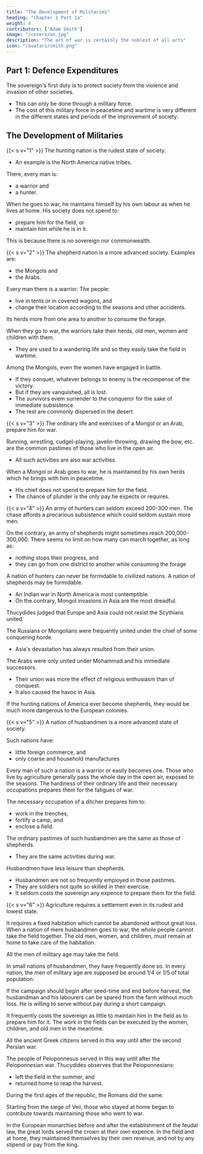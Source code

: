 ```yaml
---
title: "The Development of Militaries"
heading: "Chapter 1 Part 1a"
weight: 4
contributors: ['Adam Smith']
image: "/covers/wn.jpg"
description: "The art of war is certainly the noblest of all arts"
icon: "/avatars/smith.png"
---
```



## Part 1: Defence Expenditures 

The sovereign's first duty is to protect society from the violence and invasion of other societies.
- This can only be done through a military force.
- The cost of this military force in peacetime and wartime is very different in the different states and periods of the improvement of society.


## The Development of Militaries

{{< s v="1" >}} The hunting nation is the rudest state of society.
- An example is the North America native tribes.

There, every man is:
- a warrior and
- a hunter.

When he goes to war, he maintains himself by his own labour as when he lives at home. His society does not spend to: 
- prepare him for the field, or
- maintain him while he is in it.

This is because there is no sovereign nor commonwealth.


{{< s v="2" >}} The shepherd nation is a more advanced society. Examples are:
- the Mongols and
- the Arabs.

Every man there is a warrior. The people: 
- live in tents or in covered wagons, and
- change their location according to the seasons and other accidents.

Its herds more from one area to another to consume the forage.
<!-- - In the dry season, it comes down to the riverbanks.
- In the wet season, it retires to the upper country. -->

When they go to war, the warriors take their herds, old men, women and children with them.
- They are used to a wandering life and so they easily take the field in wartime.

Among the Mongols, even the women have engaged in battle.
- If they conquer, whatever belongs to enemy is the recompense of the victory.
- But if they are vanquished, all is lost.
- The survivors evem surrender to the conqueror for the sake of immediate subsistence.
- The rest are commonly dispersed in the desert.


{{< s v="3" >}} The ordinary life and exercises of a Mongol or an Arab, prepare him for war.

Running, wrestling, cudgel-playing, javelin-throwing, drawing the bow, etc. are the common pastimes of those who live in the open air.
- All such activities are also war activities.

When a Mongol or Arab goes to war, he is maintained by his own herds which he brings with him in peacetime.
- His chief does not spend to prepare him for the field.
- The chance of plunder is the only pay he expects or requires.


{{< s v="4" >}} An army of hunters can seldom exceed 200-300 men. The chase affords a precarious subsistence which could seldom sustain more men.

On the contrary, an army of shepherds might sometimes reach 200,000-300,000. There seems no limit on how many can march together, as long as: 
- nothing stops their progress, and
- they can go from one district to another while consuming the forage

A nation of hunters can never be formidable to civilized nations. A nation of shepherds may be formidable.
- An Indian war in North America is most contemptible.
- On the contrary, Mongol invasions in Asia are the most dreadful.

Thucydides judged that Europe and Asia could not resist the Scythians united.

<!-- This has been verified by the experience of all ages.
The people of the extensive but defenceless plains of -->

The Russians or Mongolians were frequently united under the chief of some conquering horde.
- Asia's devastation has always resulted from their union.

The Arabs were only united under Mohammad and his immediate successors.
- Their union was more the effect of religious enthusiasm than of conquest.
- It also caused the havoc in Asia.

If the hunting nations of America ever become shepherds, they would be much more dangerous to the European colonies.


{{< s v="5" >}} A nation of husbandmen is a more advanced state of society.

Such nations have:
- little foreign commerce, and
- only coarse and household manufactures

Every man of such a nation is a warrior or easily becomes one.
Those who live by agriculture generally pass the whole day in the open air, exposed to the seasons.
The hardiness of their ordinary life and their necessary occupations prepares them for the fatigues of war.

The necessary occupation of a ditcher prepares him to:
- work in the trenches,
- fortify a camp, and
- enclose a field.

The ordinary pastimes of such husbandmen are the same as those of shepherds.
- They are the same activities during war.

Husbandmen have less leisure than shepherds.
- Husbandmen are not so frequently employed in those pastimes.
- They are soldiers not quite so skilled in their exercise.
- It seldom costs the sovereign any expence to prepare them for the field.


{{< s v="6" >}} Agriculture requires a settlement even in its rudest and lowest state.

It requires a fixed habitation which cannot be abandoned without great loss.
When a nation of mere husbandmen goes to war, the whole people cannot take the field together.
The old men, women, and children, must remain at home to take care of the habitation.

All the men of military age may take the field.

In small nations of husbandmen, they have frequently done so.
In every nation, the men of military age are supposed be around 1/4 or 1/5 of total population.

If the campaign should begin after seed-time and end before harvest, the husbandman and his labourers can be spared from the farm without much loss.
He is willing to serve without pay during a short campaign.

It frequently costs the sovereign as little to maintain him in the field as to prepare him for it.
The work in the fields can be executed by the women, children, and old men in the meantime.

All the ancient Greek citizens served in this way until after the second Persian war.

The people of Peloponnesus served in this way until after the Peloponnesian war.
Thucydides observes that the Peloponnesians:
- left the field in the summer, and
- returned home to reap the harvest.

During the first ages of the republic, the Romans did the same.

Starting from the siege of Veii, those who stayed at home began to contribute towards maintaining those who went to war.

In the European monarchies before and after the establishment of the feudal law, the great lords served the crown at their own expence.
In the field and at home, they maintained themselves by their own revenue, and not by any stipend or pay from the king.
